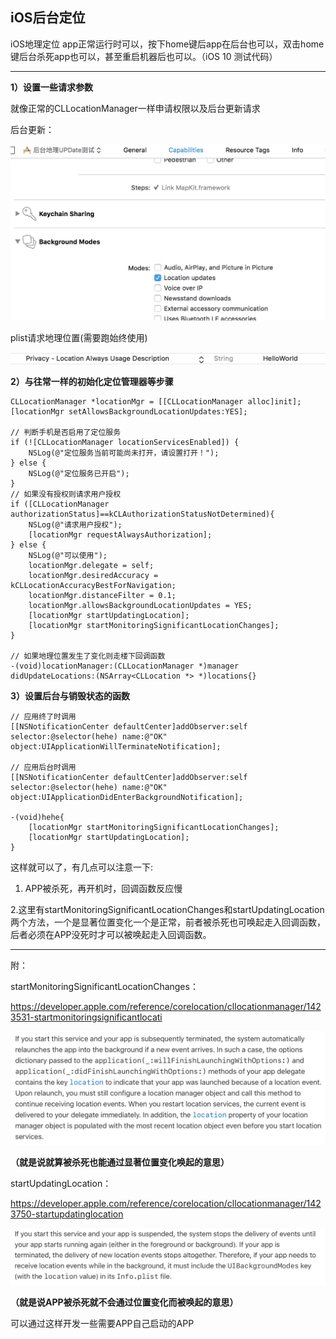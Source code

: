 ## iOS后台定位

iOS地理定位 app正常运行时可以，按下home键后app在后台也可以，双击home键后台杀死app也可以，甚至重启机器后也可以。（iOS 10 测试代码）

***

**1）设置一些请求参数**

就像正常的CLLocationManager一样申请权限以及后台更新请求

后台更新：

![](1.png)

plist请求地理位置(需要跑始终使用)

![](2.png)

**2）与往常一样的初始化定位管理器等步骤**

```
CLLocationManager *locationMgr = [[CLLocationManager alloc]init];
[locationMgr setAllowsBackgroundLocationUpdates:YES];

// 判断手机是否启用了定位服务
if (![CLLocationManager locationServicesEnabled]) {
    NSLog(@"定位服务当前可能尚未打开，请设置打开！");
} else {
    NSLog(@"定位服务已开启");
} 
// 如果没有授权则请求用户授权
if ([CLLocationManager authorizationStatus]==kCLAuthorizationStatusNotDetermined){
    NSLog(@"请求用户授权");
    [locationMgr requestAlwaysAuthorization];
} else {
    NSLog(@"可以使用");
    locationMgr.delegate = self;
    locationMgr.desiredAccuracy = kCLLocationAccuracyBestForNavigation;
    locationMgr.distanceFilter = 0.1;
    locationMgr.allowsBackgroundLocationUpdates = YES;
    [locationMgr startUpdatingLocation];
    [locationMgr startMonitoringSignificantLocationChanges];
}

// 如果地理位置发生了变化则走楼下回调函数
-(void)locationManager:(CLLocationManager *)manager didUpdateLocations:(NSArray<CLLocation *> *)locations{}
```

**3）设置后台与销毁状态的函数**

```
// 应用终了时调用
[[NSNotificationCenter defaultCenter]addObserver:self selector:@selector(hehe) name:@"OK" object:UIApplicationWillTerminateNotification];

// 应用后台时调用
[[NSNotificationCenter defaultCenter]addObserver:self selector:@selector(hehe) name:@"OK" object:UIApplicationDidEnterBackgroundNotification];

-(void)hehe{
    [locationMgr startMonitoringSignificantLocationChanges];
    [locationMgr startUpdatingLocation];
}
```

这样就可以了，有几点可以注意一下:

1. APP被杀死，再开机时，回调函数反应慢

2.这里有startMonitoringSignificantLocationChanges和startUpdatingLocation两个方法，一个是显著位置变化一个是正常，前者被杀死也可唤起走入回调函数，后者必须在APP没死时才可以被唤起走入回调函数。

***

附：

startMonitoringSignificantLocationChanges：

https://developer.apple.com/reference/corelocation/cllocationmanager/1423531-startmonitoringsignificantlocati

![](3.png)

**（就是说就算被杀死也能通过显著位置变化唤起的意思）**


startUpdatingLocation：

https://developer.apple.com/reference/corelocation/cllocationmanager/1423750-startupdatinglocation

![](4.png)

**（就是说APP被杀死就不会通过位置变化而被唤起的意思）**


可以通过这样开发一些需要APP自己启动的APP

